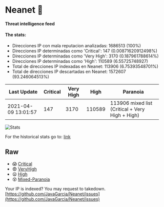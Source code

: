 # Neanet :hocho:
#### Threat intelligence feed
#### The stats:

- Direcciones IP con mala reputacion analizadas: 1686513 (100%)
- Direcciones IP determinadas como 'Critical':  147 (0.00871620912498%)
- Direcciones IP determinadas como 'Very High':  3170 (0.187961788614%)
- Direcciones IP determinadas como 'High':  110589 (6.55725748927)
- Total de direcciones IP indexadas en Neanet:  113906 (6.75393548701%)
- Total de direcciones IP descartadas en Neanet:  1572607 (93.246064513%)

| Last Update | Critical | Very High | High | Paranoia |
| --- | --- | --- | --- | --- |
| 2021-04-09 13:01:57 | 147 | 3170 | 110589 | 113906 mixed list (Critical + Very High + High)|

![Stats](https://docs.google.com/spreadsheets/d/e/2PACX-1vSnaNMIXVabIpDJjufMlzH7poXnshF3mgd8Is1g9ytUEzVsP5my4Trn8f-xkoLLQ38xpL3HtmUexLo6/pubchart?oid=501124687&format=image)

For the historical stats go to: [link](/stats.csv)
## Raw
- :scream: [Critical](https://raw.githubusercontent.com/JavaGarcia/Neanet/master/blacklists/neanet_critical.txt)
- :fearful: [VeryHigh](https://raw.githubusercontent.com/JavaGarcia/Neanet/master/blacklists/neanet_veryHigh.txtt)
- :frowning: [High](https://raw.githubusercontent.com/JavaGarcia/Neanet/master/blacklists/neanet_high.txt)
- :dizzy_face: [Mixed-Paranoia](https://raw.githubusercontent.com/JavaGarcia/Neanet/master/blacklists/neanet_all.txt)


Your IP is indexed? You may request to takedown. [https://github.com/JavaGarcia/Neanet/issues](https://github.com/JavaGarcia/Neanet/issues)



























































































































































































































































































































































































































































































































































































































































































































































































































































































































































































































































































































































































































































































































































































































































































































































































































































































































































































































































































































































































































































































































































































































































































































































































































































































































































































































































































































































































































































































































































































































































































































































































































































































































































































































































































































































































































































































































































































































































































































































































































































































































































































































































































































































































































































































































































































































































































































































































































































































































































































































































































































































































































































































































































































































































































































































































































































































